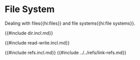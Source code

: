 # File System

Dealing with files{{hi:files}} and file systems{{hi:file systems}}.

{{#include dir.incl.md}}

{{#include read-write.incl.md}}

{{#include refs.incl.md}}
{{#include ../../refs/link-refs.md}}
